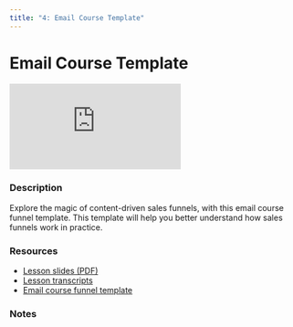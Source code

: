 ```yaml
---
title: "4: Email Course Template"
---
```


# Email Course Template

<div class='embed-container'><iframe src='https://player.vimeo.com/video/322697890' frameborder='0' webkitAllowFullScreen mozallowfullscreen allowFullScreen></iframe></div>


### Description

Explore the magic of content-driven sales funnels, with this email course funnel template. This template will help you better understand how sales funnels work in practice.

### Resources

- [Lesson slides (PDF)](https://drive.google.com/open?id=1tZOOIHz6xlzo3iazVldMGUH3twNLU_G0)
- [Lesson transcripts](https://drive.google.com/open?id=1P5a1RpSI1wT9_Ryj5bo0nem-aAHRMbj-RvQH6cvP_Hc)
- [Email course funnel template](https://drive.google.com/open?id=16TxBVVkFMjPkcir6jGWYhhpNIxQ-Xho6)

### Notes